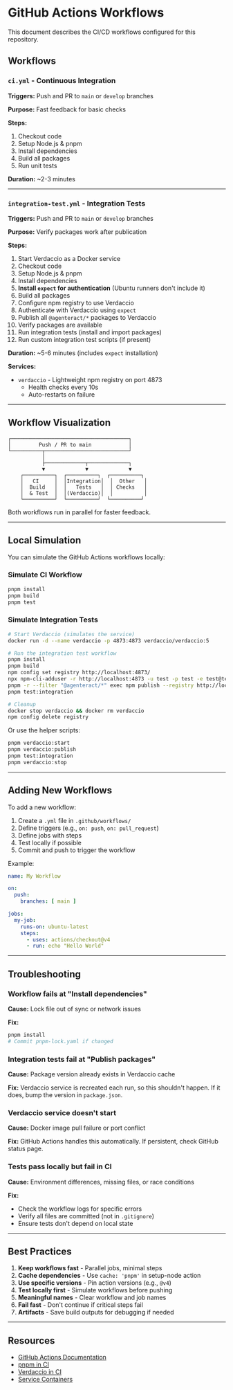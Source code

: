 # GitHub Actions Workflows

This document describes the CI/CD workflows configured for this repository.

## Workflows

### `ci.yml` - Continuous Integration

**Triggers:** Push and PR to `main` or `develop` branches

**Purpose:** Fast feedback for basic checks

**Steps:**
1. Checkout code
2. Setup Node.js & pnpm
3. Install dependencies
4. Build all packages
5. Run unit tests

**Duration:** ~2-3 minutes

---

### `integration-test.yml` - Integration Tests

**Triggers:** Push and PR to `main` or `develop` branches

**Purpose:** Verify packages work after publication

**Steps:**
1. Start Verdaccio as a Docker service
2. Checkout code
3. Setup Node.js & pnpm
4. Install dependencies
5. **Install `expect` for authentication** (Ubuntu runners don't include it)
6. Build all packages
7. Configure npm registry to use Verdaccio
8. Authenticate with Verdaccio using `expect`
9. Publish all `@agenteract/*` packages to Verdaccio
10. Verify packages are available
11. Run integration tests (install and import packages)
12. Run custom integration test scripts (if present)

**Duration:** ~5-6 minutes (includes `expect` installation)

**Services:**
- `verdaccio` - Lightweight npm registry on port 4873
  - Health checks every 10s
  - Auto-restarts on failure

---

## Workflow Visualization

```
┌──────────────────────────────────────┐
│         Push / PR to main            │
└──────────┬───────────────────────────┘
           │
           ├─────────────┬─────────────┐
           ▼             ▼             ▼
    ┌──────────┐  ┌──────────┐  ┌──────────┐
    │   CI     │  │Integration│  │  Other   │
    │  Build   │  │   Tests   │  │ Checks   │
    │  & Test  │  │(Verdaccio)│  │          │
    └──────────┘  └──────────┘  └──────────┘
```

Both workflows run in parallel for faster feedback.

---

## Local Simulation

You can simulate the GitHub Actions workflows locally:

### Simulate CI Workflow

```bash
pnpm install
pnpm build
pnpm test
```

### Simulate Integration Tests

```bash
# Start Verdaccio (simulates the service)
docker run -d --name verdaccio -p 4873:4873 verdaccio/verdaccio:5

# Run the integration test workflow
pnpm install
pnpm build
npm config set registry http://localhost:4873/
npx npm-cli-adduser -r http://localhost:4873 -u test -p test -e test@test.com
pnpm -r --filter "@agenteract/*" exec npm publish --registry http://localhost:4873
pnpm test:integration

# Cleanup
docker stop verdaccio && docker rm verdaccio
npm config delete registry
```

Or use the helper scripts:

```bash
pnpm verdaccio:start
pnpm verdaccio:publish
pnpm test:integration
pnpm verdaccio:stop
```

---

## Adding New Workflows

To add a new workflow:

1. Create a `.yml` file in `.github/workflows/`
2. Define triggers (e.g., `on: push`, `on: pull_request`)
3. Define jobs with steps
4. Test locally if possible
5. Commit and push to trigger the workflow

Example:

```yaml
name: My Workflow

on:
  push:
    branches: [ main ]

jobs:
  my-job:
    runs-on: ubuntu-latest
    steps:
      - uses: actions/checkout@v4
      - run: echo "Hello World"
```

---

## Troubleshooting

### Workflow fails at "Install dependencies"

**Cause:** Lock file out of sync or network issues

**Fix:**
```bash
pnpm install
# Commit pnpm-lock.yaml if changed
```

### Integration tests fail at "Publish packages"

**Cause:** Package version already exists in Verdaccio cache

**Fix:** Verdaccio service is recreated each run, so this shouldn't happen. If it does, bump the version in `package.json`.

### Verdaccio service doesn't start

**Cause:** Docker image pull failure or port conflict

**Fix:** GitHub Actions handles this automatically. If persistent, check GitHub status page.

### Tests pass locally but fail in CI

**Cause:** Environment differences, missing files, or race conditions

**Fix:**
- Check the workflow logs for specific errors
- Verify all files are committed (not in `.gitignore`)
- Ensure tests don't depend on local state

---

## Best Practices

1. **Keep workflows fast** - Parallel jobs, minimal steps
2. **Cache dependencies** - Use `cache: 'pnpm'` in setup-node action
3. **Use specific versions** - Pin action versions (e.g., `@v4`)
4. **Test locally first** - Simulate workflows before pushing
5. **Meaningful names** - Clear workflow and job names
6. **Fail fast** - Don't continue if critical steps fail
7. **Artifacts** - Save build outputs for debugging if needed

---

## Resources

- [GitHub Actions Documentation](https://docs.github.com/en/actions)
- [pnpm in CI](https://pnpm.io/continuous-integration)
- [Verdaccio in CI](https://verdaccio.org/docs/ci)
- [Service Containers](https://docs.github.com/en/actions/using-containerized-services)

